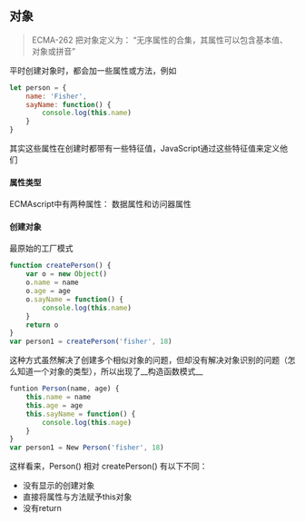 ## 对象

> ECMA-262 把对象定义为： “无序属性的合集，其属性可以包含基本值、对象或拼音”



平时创建对象时，都会加一些属性或方法，例如

```javascript
let person = {
	name: 'Fisher',
	sayName: function() {
        console.log(this.name)
	}
}
```

其实这些属性在创建时都带有一些特征值，JavaScript通过这些特征值来定义他们

#### 属性类型

ECMAscript中有两种属性： 数据属性和访问器属性



#### 创建对象

最原始的工厂模式

```javascript
function createPerson() {
    var o = new Object()
    o.name = name
    o.age = age
    o.sayName = function() {
        console.log(this.name)
    }
    return o
}
var person1 = createPerson('fisher', 18)
```

这种方式虽然解决了创建多个相似对象的问题，但却没有解决对象识别的问题（怎么知道一个对象的类型），所以出现了__构造函数模式__

```javascript
funtion Person(name, age) {
    this.name = name
    this.age = age
    this.sayName = function() {
        console.log(this.nage)
    }
}
var person1 = New Person('fisher', 18)
```

这样看来，Person() 相对 createPerson() 有以下不同：

- 没有显示的创建对象
- 直接将属性与方法赋予this对象
- 没有return

